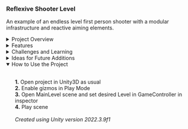 ### Reflexive Shooter Level

An example of an endless level first person shooter with a modular infrastructure and reactive aiming elements.

<details>
	<summary>Project Overview</summary>
	<ul><br>
		<b>· Core Direction ·</b>
		<br>
		The goal for this project was to implement a module-based architecture alongside a notify system in order to enable and encourage scalability and compartmentalization. As the focus is heavily on code and project infrastructure, design elements are intentionally kept to a minimum. 
		<br><br>
		<b>· Modules ·</b>
		<br>
		Each module, or aspect, of the project is designed to be as independent as possible, with some relying only on dependency injection made from other modules through the notify system during Start().
		<br><br>
		A simple implementation of Model-View-Controller was used to group each module into data adjustable in the editor (model), representation of the module onscreen (view), and a coordinator (controller) to manage the two and receive messages from other modules.
		<br><br>
		<b>· Notifies Pipeline ·</b>
		<br>
		In order to plan for project scaling where there may be a higher risk of race condition causing unwanted behavior, a synchronous notification system was used. This lightens the per-frame load, allowing logic to be spread over multiple frames; and also provides a built-in way to log notify calls for inspection in the editor.
		<br><br>
		In addition to the notify itself, the notify queue can accept an indefinite amount of additional parameters as an object array, allowing for effective one-way communication between modules. Notifies make use of xml tags to make it easy to see at-a-glance (when cursoring over the notify name) what parameters are intended to be passed in, if any.
	</ul>
</details>

<details>
	<summary>Features</summary>
	<ul><br>
		<b>· AI Controller ·</b>
		<br>
		This module manages AI unit spawning, and keeps a reference that allows individual AI units to detect and attack the player. Notifies upon AI units being destroyed are also filtered in this module, and level completion is triggered when all units have been destroyed. A cached reference to an interface (obtained from the player during level entry detection via the notifies pipeline) providing access to the player hit detection transform's position allows the module to carry out requests from AI units to Raycast to and fire at the player's current position.
		<br><br>
		<b>· AI Unit ·</b>
		<br>
		An AI Unit represents an individual enemy unit in the level. These enemies are very simple, and do not move. While the player is in the combat area, they direct the AI controller Raycast to the player's position at intervals to check that it is visible and that a shot to it is expected to hit. If the Raycast hits an object with the player's tag, they then direct the AI controller to launch a projectile in that direction, and continue doing so at intervals. Requesting a Raycast to the player's position once again before requesting a launch provides a way to update the launch direction and halt the attack loop if the player is no longer in sight. AI Units are pooled to keep effects from garbage collection at a minimum. 
		<br><br>
		<b>· Game Controller ·</b>
		<br>
		This module manages the overall flow of the game, filtering notifies that handle major changes in game state (such as level entry and completion), and generally orchestrating the operation of other modules. A simple screen fader is used to briefly delay some calls that cause abrupt changes in view to not occur until the screen is faded to opaque. This ensures that the player isn't alarmed and the experience is kept smooth.
		<br><br>
		<b>· HUD Controller ·</b>
		<br>
		This module manages the heads up display for the player, and listens for updates to the current score, enemy count in the level, current player health, and the current level itself. Instead of a single canvas containing all of these elements, a separate canvas for each element was used to avoid superfluous canvas updates to those elements that haven't changed.
		<br><br>
		<b>· Player Camera ·</b>
		<br>
		This module provides a first person view with 360° rotation on the y-axis and configurable rotation on the x-axis. On Start(), it passes via the notifies pipeline the transform of the camera object for any modules that need access to the camera's position or facing. The camera logic itself was more or less written from scratch, and is intended to be as simple and performant as possible while providing a smooth experience. A cached reference to an interface (obtained during Start() via the notifies pipeline) providing access to the player movement transform's position allows the camera to constantly stay with the player.
		<br><br>
		<b>· Player Firing ·</b>
		<br>
		This module manages the aiming reticle and projectile launching for the player. Object pooling is used for projectiles to keep effects from garbage collection at a minimum. A cached reference to the player camera module's camera transform (obtained during Start() via the notifies pipeline) allows the launch point's position to be updated based on the camera's position and a configurable offset. Lerping is used to smooth the fire point's position, creating a reflexive experience for the player, with the launch point lagging slightly behind movement and camera view changes. The reticle itself is designed to be indicative of where a shot will hit, regardless of distance.
		<br><br>
		<b>· Player Hit Detection ·</b>
		<br>
		This module provides a way for incoming AI projectiles to damage the player, as well as trigger level entry and exit notifies through level entry detection. Interaction with the level entry collision system provides a way to enable and disable some modules that are intended to be available only in the combat area. A cached reference to an interface (obtained during Start() via the notifies pipeline) providing access to the player movement transform's position allows hit detection to constantly stay with the player.
		<br><br>
		<b>· Player Movement ·</b>
		<br>
		This module manages player directional movement and jumping. On Start(), it passes via the notifies pipeline an interface hosted in the view for any modules that need access to the player's position. During movement input, force is used to continually add velocity to the module's rigidbody, which is curbed against infinite acceleration by a physic material on the floor. A cached reference to the camera's transform (obtained during Start() via the notifies pipeline) allows the movement's facing to constantly copy the camera's y rotation.
		<br><br>
		<b>· Sound Controller ·</b>
		<br>
		This module listens for any calls to play a sound, and filters the call based on an enum of SoundIDs. Sounds that are expected to overlap make use of PlayOneShot(), while normal sounds such as a jingle on level start use Play(). Requests to play enemy firing and player hit sounds are limited based on a frame count delay due to overlapping voice constraints and the potential for them to be exceeded during higher levels where there are many enemies.
	</ul>
</details>

<details>
	<summary>Challenges and Learning</summary>
	<ul><br>
		<b>· Solving for Minimal Dependency ·</b>
		<br>
		As an FPS, the camera plays a central role in multiple aspects of gameplay, such as movement direction, fire direction, and character facing. One solution to integrate these is to simply attach the camera to the player movement object, and add a transform as a child of the camera to function as a firing offset point. However, this ran counter to the aim of keeping each module in a self-contained prefab, so it was necessary to carefully plan out how the elements would interact.
		<br><br>
		It was decided that the player camera module would announce its camera transform through the notify system on Start(), and any module needing the camera facing, etc. would be listening for it and cache it. A similar but more indirect solution was devised for the modules needing to follow the player's movement by copying its current position, in which case the player position is accessible via an ICanBeTargeted interface cached by listeners on Start().
		<br><br>
		<b>· Aiming to Conquer Firing Offsets ·</b>
		<br>
		The next main difficulty was in creating offsets for firing based on camera facing. Keeping independent and separate modules meant that a bit of vector math was needed to correctly apply offsets to the camera's position to accurately move the launch point each frame. Getting these offsets right and designing consistent behavior was challenging, and provided a great opportunity to strengthen valuable vector manipulation skills in a practical context.
		<br><br>	  
		<b>· Constructing a Reliable Reticle ·</b>
		<br>
		A fairly labor-intensive aspect was the design of the reflexive aiming system. In many (if not most) FPS aiming implementations, the target reticle is simply a screen overlay, and is thus not a true estimate of where the shot will land (especially at close ranges). If the firing vector is calculated based on the reticle's projected position onscreen as a solution to this, the sudden changes in shot direction can be alarming and cause the user experience to suffer. In order to avoid this type of inconsistency and have a reticle that reliably predicted a launched projectile's hit point, a 3D sphere object serving as the reticle along with a Raycast system was used.
		<br><br>
		In order to obtain an end point beyond a given aimed at object, a light amount of vector math using an arbitrary distant point (default of 750 units away) extended from the camera's forward facing is used. A directional vector is then created using this point and the camera's current position. This allows a Raycast to attempt to extend a ray to that distant point every frame, and let an interception point from a hit object serve as the reticle's intended position.
		<br><br>
		In order to ensure that the reticle appears the same size regardless of distance, the reticle object's scale is updated based on a multiplier along with the square distance between the hit point and the camera's current position. As a sky is generally not intended to play a part in aiming, it was decided that the reticle would simply be hidden when not aiming at an object in the level. In this case, the reticle scale is kept at 0 and its position is set to directly in front of the camera. Because the reticle's position is lerped, it appears to quickly snap back to the hit point, creating a fluid experience when the player again aims at a valid object.
		<br><br>
		<b>· Economizing on Target Logistics ·</b>
		<br>
		As this project is intended to be an endless level game with the number of AI units increasing infinitely as long as the player can continue completing levels, there was the potential for an undesirably high amount of references if the targeting system was not designed carefully. In order to avoid this, it was decided that a single entity would be responsible for keeping the reference to the player: an AI controller.
		<br><br>
		After some trial and iteration, this was taken a step further, with player visible checking and firing logic also being moved into the AI controller, making it responsible for handling all of the calculation for AI Units. The AI controller was given a reference to the player hit interface, as well as check visible and launch methods that take a Vector3 for origin position. Access to these was hidden behind an interface which is injected to AI units when spawning them. AI units then use that cached interface reference to request a check to see if the player is visible from their position, and to request a launch if so.
		<br><br>
		<b>· Managing Vocals ·</b>
		<br>
		One of the more interesting challenges in this project was in ensuring that the sound controller could properly handle requests to play overlapping sounds. At high levels where there are many AI units and there are tens of shots being made at the player every second, pushing all sound requests through results in the sound core quickly being overwhelmed and ceasing to play sound correctly due to simultaneous voice count constraints.
		<br><br>
		Designing to account for this required an approach from two angles. First, integer fields for each high frequency sound to be managed were added in the model to track the current 'queue' size for each sound. This allows incoming requests for these sounds to be rejected if the current queue size is greater than a predetermined max queue count per sound variable. Second, rather than play one sound per frame, sounds with a queue count over 0 are played once every x frames during Update(). This solution resulted in smooth audio performance that capped repeated playback at a reasonable frequency without overloading the audio core. 
	</ul>
</details>

<details>
	<summary>Ideas for Future Additions</summary>
	<ul><br>
		· A level layout controller which randomizes the position of obstacles in the map using an array of Obstacle class objects that define their own constraints for randomization (+ or -10 units along z-plane, etc.)
		<br><br>
		· Lerping UI text elements upon changes, or replacing them entirely with bars or other image-related elements
		<br><br>
		· An actual model to represent the player's firing apparatus
		<br><br>
		· Powerups, such as those that grant increased movement speed or invulnerability
		<br><br>
		· An ammo system that forces the player to fire conservatively
		<br><br>
		· A mechanic that encourages the player to try to complete levels faster
	</ul>
</details>

<details open>
	<summary>How to Use the Project</summary>
	<ul><br>
		<b>1.</b> Open project in Unity3D as usual
		<br>
		<b>2.</b> Enable gizmos in Play Mode
		<br>
		<b>3.</b> Open MainLevel scene and set desired Level in GameController in inspector
		<br>
		<b>4.</b> Play scene
		<br><br>
		<i>Created using Unity version 2022.3.9f1</i>
	</ul>
</details>